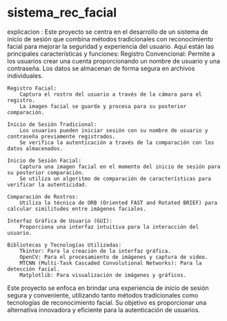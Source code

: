 # sistema_rec_facial
explicacion :
Este proyecto se centra en el desarrollo de un sistema de inicio de sesión que combina métodos tradicionales con reconocimiento facial para mejorar la seguridad y experiencia del usuario. Aquí están las principales características y funciones:
    Registro Convencional:
        Permite a los usuarios crear una cuenta proporcionando un nombre de usuario y una contraseña.
        Los datos se almacenan de forma segura en archivos individuales.

    Registro Facial:
        Captura el rostro del usuario a través de la cámara para el registro.
        La imagen facial se guarda y procesa para su posterior comparación.

    Inicio de Sesión Tradicional:
        Los usuarios pueden iniciar sesión con su nombre de usuario y contraseña previamente registrados.
        Se verifica la autenticación a través de la comparación con los datos almacenados.

    Inicio de Sesión Facial:
        Captura una imagen facial en el momento del inicio de sesión para su posterior comparación.
        Se utiliza un algoritmo de comparación de características para verificar la autenticidad.

    Comparación de Rostros:
        Utiliza la técnica de ORB (Oriented FAST and Rotated BRIEF) para calcular similitudes entre imágenes faciales.

    Interfaz Gráfica de Usuario (GUI):
        Proporciona una interfaz intuitiva para la interacción del usuario.

    Bibliotecas y Tecnologías Utilizadas:
        Tkinter: Para la creación de la interfaz gráfica.
        OpenCV: Para el procesamiento de imágenes y captura de video.
        MTCNN (Multi-Task Cascaded Convolutional Networks): Para la detección facial.
        Matplotlib: Para visualización de imágenes y gráficos.

Este proyecto se enfoca en brindar una experiencia de inicio de sesión segura y conveniente, utilizando tanto métodos tradicionales como tecnologías de reconocimiento facial. Su objetivo es proporcionar una alternativa innovadora y eficiente para la autenticación de usuarios.
